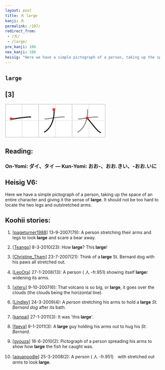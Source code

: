 ```yaml
---
layout: post
title: 大 large
kanji: 大
permalink: /107/
redirect_from:
 - /大/
 - /large/
pre_kanji: 106
nex_kanji: 108
heisig: "Here we have a simple pictograph of a person, taking up the space of an entire character and giving it the sense of <b>large</b>. It should not be too hard to locate the two legs and outstretched arms."
---
```


## `large`

## [3]

<div class="stroke"><img src="../images/E5A4A7.png" /></div>

## Reading:

### On-Yomi: ダイ、タイ &mdash; Kun-Yomi: おお-、おお.きい、-おお.いに

## Heisig V6:

Here we have a simple pictograph of a person, taking up the space of an entire character and giving it the sense of <b>large</b>. It should not be too hard to locate the two legs and outstretched arms.

## Koohii stories:

1) [<a href="http://kanji.koohii.com/profile/pageturner1988">pageturner1988</a>] 13-9-2007(79): A person stretching their arms and legs to look<strong> large</strong> and scare a bear away.

2) [<a href="http://kanji.koohii.com/profile/Teango">Teango</a>] 8-3-2010(23): How<strong> large</strong>? This<strong> large</strong>!

3) [<a href="http://kanji.koohii.com/profile/Christine_Tham">Christine_Tham</a>] 23-7-2007(21): Think of a<strong> large</strong> St. Bernard dog with his paws all stretched out.

4) [<a href="http://kanji.koohii.com/profile/LeoOra">LeoOra</a>] 27-1-2008(13): A person ( 人 -fr.951) showing itself<strong> large</strong>r widening its arms.

5) [<a href="http://kanji.koohii.com/profile/xiteru">xiteru</a>] 9-10-2007(6): That volcano is so big, or<strong> large</strong>, it goes over the clouds (the clouds being the horizontal line).

6) [<a href="http://kanji.koohii.com/profile/Lindley">Lindley</a>] 24-3-2009(4): A <em>person</em> stretching his arms to hold a <strong>large</strong> <em>St. Bernard dog</em> after its bath.

7) [<a href="http://kanji.koohii.com/profile/kanpai">kanpai</a>] 27-1-2011(3): It was &#039;this<strong> large</strong>&#039;.

8) [<a href="http://kanji.koohii.com/profile/faeya">faeya</a>] 9-1-2011(3): A<strong> large</strong> guy holding his arms out to hug his <em>St. Bernard</em>.

9) [<a href="http://kanji.koohii.com/profile/gyouza">gyouza</a>] 16-6-2010(2): Pictograph of a person spreading his arms to show how <strong>large</strong> the fish he caught was.

10) [<a href="http://kanji.koohii.com/profile/aquanoodle">aquanoodle</a>] 25-3-2008(2): A <em>person</em> ( 人 -fr.951)　with stretched out <em>arms</em> to look<strong> large</strong>.
